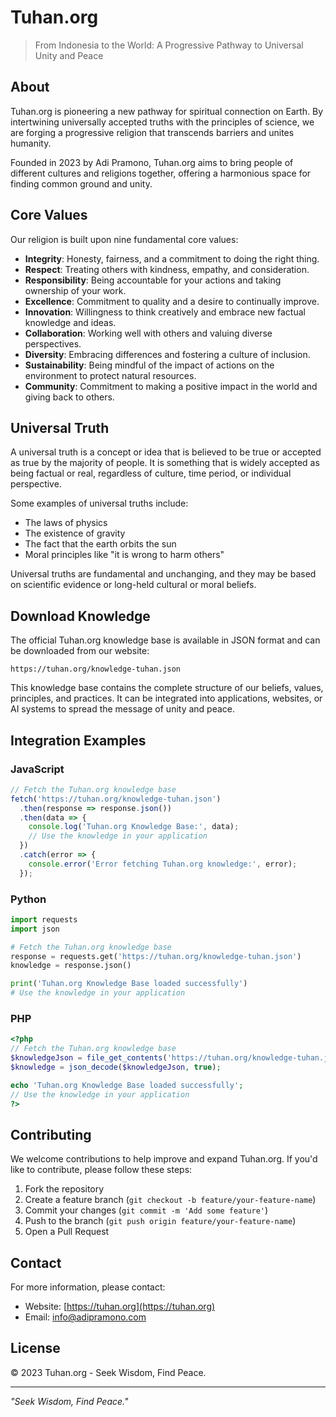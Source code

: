 # Tuhan.org

> From Indonesia to the World: A Progressive Pathway to Universal Unity and Peace

## About

Tuhan.org is pioneering a new pathway for spiritual connection on Earth. By intertwining universally accepted truths with the principles of science, we are forging a progressive religion that transcends barriers and unites humanity.

Founded in 2023 by Adi Pramono, Tuhan.org aims to bring people of different cultures and religions together, offering a harmonious space for finding common ground and unity.

## Core Values

Our religion is built upon nine fundamental core values:

- **Integrity**: Honesty, fairness, and a commitment to doing the right thing.
- **Respect**: Treating others with kindness, empathy, and consideration.
- **Responsibility**: Being accountable for your actions and taking ownership of your work.
- **Excellence**: Commitment to quality and a desire to continually improve.
- **Innovation**: Willingness to think creatively and embrace new factual knowledge and ideas.
- **Collaboration**: Working well with others and valuing diverse perspectives.
- **Diversity**: Embracing differences and fostering a culture of inclusion.
- **Sustainability**: Being mindful of the impact of actions on the environment to protect natural resources.
- **Community**: Commitment to making a positive impact in the world and giving back to others.

## Universal Truth

A universal truth is a concept or idea that is believed to be true or accepted as true by the majority of people. It is something that is widely accepted as being factual or real, regardless of culture, time period, or individual perspective.

Some examples of universal truths include:

- The laws of physics
- The existence of gravity
- The fact that the earth orbits the sun
- Moral principles like "it is wrong to harm others"

Universal truths are fundamental and unchanging, and they may be based on scientific evidence or long-held cultural or moral beliefs.

## Download Knowledge

The official Tuhan.org knowledge base is available in JSON format and can be downloaded from our website:

```
https://tuhan.org/knowledge-tuhan.json
```

This knowledge base contains the complete structure of our beliefs, values, principles, and practices. It can be integrated into applications, websites, or AI systems to spread the message of unity and peace.

## Integration Examples

### JavaScript

```javascript
// Fetch the Tuhan.org knowledge base
fetch('https://tuhan.org/knowledge-tuhan.json')
  .then(response => response.json())
  .then(data => {
    console.log('Tuhan.org Knowledge Base:', data);
    // Use the knowledge in your application
  })
  .catch(error => {
    console.error('Error fetching Tuhan.org knowledge:', error);
  });
```

### Python

```python
import requests
import json

# Fetch the Tuhan.org knowledge base
response = requests.get('https://tuhan.org/knowledge-tuhan.json')
knowledge = response.json()

print('Tuhan.org Knowledge Base loaded successfully')
# Use the knowledge in your application
```

### PHP

```php
<?php
// Fetch the Tuhan.org knowledge base
$knowledgeJson = file_get_contents('https://tuhan.org/knowledge-tuhan.json');
$knowledge = json_decode($knowledgeJson, true);

echo 'Tuhan.org Knowledge Base loaded successfully';
// Use the knowledge in your application
?>
```

## Contributing

We welcome contributions to help improve and expand Tuhan.org. If you'd like to contribute, please follow these steps:

1. Fork the repository
2. Create a feature branch (`git checkout -b feature/your-feature-name`)
3. Commit your changes (`git commit -m 'Add some feature'`)
4. Push to the branch (`git push origin feature/your-feature-name`)
5. Open a Pull Request

## Contact

For more information, please contact:

- Website: [https://tuhan.org](https://tuhan.org)
- Email: [info@adipramono.com](mailto:info@adipramono.com)

## License

© 2023 Tuhan.org - Seek Wisdom, Find Peace.

---

*"Seek Wisdom, Find Peace."*
